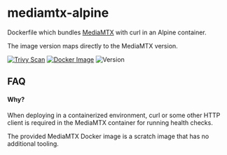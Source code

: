 # mediamtx-alpine

Dockerfile which bundles
[MediaMTX](https://github.com/bluenviron/mediamtx) with curl in an Alpine
container.

The image version maps directly to the MediaMTX version.

[![Trivy Scan](https://github.com/rfwatson/mediamtx-alpine/actions/workflows/build.yml/badge.svg?branch=main)](https://github.com/rfwatson/mediamtx-alpine/actions/workflows/build.yml)
[![Docker Image](https://img.shields.io/badge/image-ghcr.io%2Frfwatson%2Fmediamtx--alpine-blue)](https://ghcr.io/rfwatson/mediamtx-alpine)
![Version](https://img.shields.io/badge/version-1.12.2-blue)

## FAQ

#### Why?

When deploying in a containerized environment, curl or some other HTTP client
is required in the MediaMTX container for running health checks.

The provided MediaMTX Docker image is a scratch image that has no additional
tooling.
